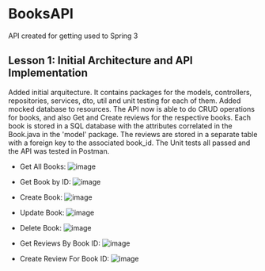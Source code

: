 # BooksAPI
API created for getting used to Spring 3

## Lesson 1: Initial Architecture and API Implementation
Added initial arquitecture. It contains packages for the models, controllers, repositories, services, dto, util and unit testing for each of them. Added mocked database to resources. 
The API now is able to do CRUD operations for books, and also Get and Create reviews for the respective books.
Each book is stored in a SQL database with the attributes correlated in the Book.java in the 'model' package.
The reviews are stored in a separate table with a foreign key to the associated book_id.
The Unit tests all passed and the API was tested in Postman.

- Get All Books:
![image](https://github.com/vhpadula/BooksAPI/assets/64943143/a9b3729d-7b39-4cf3-84c8-66f78b1ad5c9)

- Get Book by ID:
![image](https://github.com/vhpadula/BooksAPI/assets/64943143/00e1a8e8-d077-4b3f-a76b-8e8a76551077)

- Create Book:
![image](https://github.com/vhpadula/BooksAPI/assets/64943143/8ee1f56a-4968-49f8-89f3-219bf151e2b9)

- Update Book:
![image](https://github.com/vhpadula/BooksAPI/assets/64943143/f7ca094c-92c4-4a8f-bc01-f8496f4fcd10)

- Delete Book:
![image](https://github.com/vhpadula/BooksAPI/assets/64943143/bb12d79c-e6ec-4fa9-a883-951a494743f5)

- Get Reviews By Book ID:
![image](https://github.com/vhpadula/BooksAPI/assets/64943143/fd906ec3-6834-454d-bd94-ae08af12e9ce)

- Create Review For Book ID:
![image](https://github.com/vhpadula/BooksAPI/assets/64943143/b7eab542-eb23-4a2f-9950-f378deff1804)
